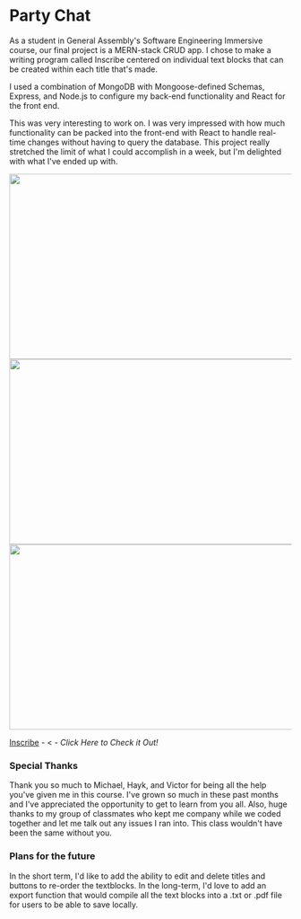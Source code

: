 <h1>Party Chat</h1>

As a student in General Assembly's Software Engineering Immersive course, our final project is a MERN-stack CRUD app. I chose to make a writing program called Inscribe centered on individual text blocks that can be created within each title that's made. 

I used a combination of MongoDB with Mongoose-defined Schemas, Express, and Node.js to configure my back-end functionality and React for the front end. 

This was very interesting to work on. I was very impressed with how much functionality can be packed into the front-end with React to handle real-time changes without having to query the database. This project really stretched the limit of what I could accomplish in a week, but I'm delighted with what I've ended up with. 


<img src="https://i.imgur.com/18znOd4.png" width="600" height="330">

<img src="https://i.imgur.com/bLHTWiJ.png" width="600" height="330">

<img src="https://i.imgur.com/6DSfzXn.png" width="600" height="330">

[Inscribe](https://inscribe-4b5b9833a407.herokuapp.com/) - < - _Click Here to Check it Out!_

<h3>Special Thanks</h3>
Thank you so much to Michael, Hayk, and Victor for being all the help you've given me in this course. I've grown so much in these past months and I've appreciated the opportunity to get to learn from you all. Also, huge thanks to my group of classmates who kept me company while we coded together and let me talk out any issues I ran into. This class wouldn't have been the same without you.

<h3>Plans for the future</h3>
In the short term, I'd like to add the ability to edit and delete titles and buttons to re-order the textblocks. In the long-term, I'd love to add an export function that would compile all the text blocks into a .txt or .pdf file for users to be able to save locally. 